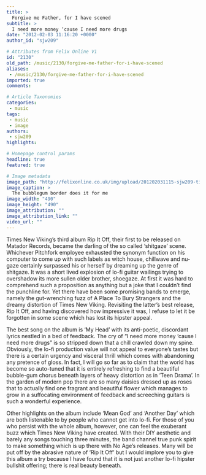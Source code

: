 ```yaml
---
title: >
  Forgive me Father, for I have scened
subtitle: >
  I need more money ‘cause I need more drugs
date: "2012-02-03 11:16:20 +0000"
author_id: "sjw209"

# Attributes from Felix Online V1
id: "2130"
old_path: /music/2130/forgive-me-father-for-i-have-scened
aliases:
 - /music/2130/forgive-me-father-for-i-have-scened
imported: true
comments:

# Article Taxonomies
categories:
 - music
tags:
 - music
 - image
authors:
 - sjw209
highlights:

# Homepage control params
headline: true
featured: true

# Image metadata
image_path: "http://felixonline.co.uk/img/upload/201202031115-sjw209-times-new-viking.png"
image_caption: >
  The bubblegum border does it for me
image_width: "490"
image_height: "490"
image_attribution: ""
image_attribution_link: ""
video_url: ""
---
```


Times New Viking’s third album Rip It Off, their first to be released on Matador Records, became the darling of the so called ‘shitgaze’ scene. Whichever Pitchfork employee exhausted the synonym function on his computer to come up with such labels as witch house, chillwave and nu-gaze certainly surpassed his or herself by dreaming up the genre of shitgaze. It was a short lived explosion of lo-fi guitar wailings trying to overshadow its more sullen older brother, shoegaze. At first it was hard to comprehend such a proposition as anything but a joke that I couldn’t find the punchline for. Yet there have been some promising bands to emerge, namely the gut-wrenching fuzz of A Place To Bury Strangers and the dreamy distortion of Times New Viking. Revisiting the latter’s best release, Rip It Off, and having discovered how impressive it was, I refuse to let it be forgotten in some scene which has lost its hipster appeal.

The best song on the album is ‘My Head’ with its anti-poetic, discordant lyrics nestled in a bed of feedback. The cry of “I need more money ‘cause I need more drugs” is so stripped down that a chill crawled down my spine. Obviously, the lo-fi production value will not appeal to everyone’s tastes but there is a certain urgency and visceral thrill which comes with abandoning any pretence of gloss. In fact, I will go so far as to claim that the world has become so auto-tuned that it is entirely refreshing to find a beautiful bubble-gum chorus beneath layers of heavy distortion as in ‘Teen Drama’. In the garden of modern pop there are so many daisies dressed up as roses that to actually find one fragrant and beautiful flower which manages to grow in a suffocating environment of feedback and screeching guitars is such a wonderful experience.

Other highlights on the album include ‘Mean God’ and ‘Another Day’ which are both listenable to by people who cannot get into lo-fi. For those of you who persist with the whole album, however, one can feel the exuberant buzz which Times New Viking have created. With their DIY aesthetic and barely any songs touching three minutes, the band channel true punk spirit to make something which is up there with No Age’s releases. Many will be put off by the abrasive nature of ‘Rip It Off’ but I would implore you to give this album a try because I have found that it is not just another lo-fi hipster bullshit offering; there is real beauty beneath.
